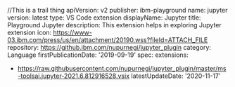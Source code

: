 
//This is a trail thing
apiVersion: v2
publisher: ibm-playground
name: jupyter
version: latest
type: VS Code extension
displayName: Jupyter
title: Playground Jupyter
description: This extension helps in exploring Jupyter extension
icon: https://www-03.ibm.com/press/us/en/attachment/20190.wss?fileId=ATTACH_FILE
repository: https://github.ibm.com/nupurnegi/jupyter_plugin
category: Language
firstPublicationDate: '2019-09-19'
spec:
 extensions:
  - https://raw.githubusercontent.com/nupurnegi/jupyter_plugin/master/ms-toolsai.jupyter-2021.6.812916528.vsix
latestUpdateDate: '2020-11-17'
